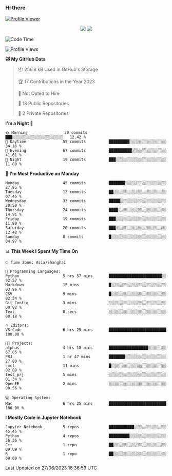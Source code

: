 ### Hi there 

[![Profile Viewer](https://komarev.com/ghpvc/?username=Zheng-Yi-git&style=for-the-badge&color=orange)](https://github.com/antonkomarev/github-profile-views-counter)

<p align="center">
    <img src = "https://github-readme-stats.vercel.app/api?username=Zheng-Yi-git&show_icons=true&theme=outrun&hide_border=true&count_private=true">
    <img src = "https://github-readme-stats.vercel.app/api/top-langs/?username=Zheng-Yi-git&hide=html,css&theme=yeblu&layout=compact&hide_border=true&count_private=true&langs_count=8">
</p>

<!--START_SECTION:waka-->
![Code Time](http://img.shields.io/badge/Code%20Time-492%20hrs%2049%20mins-blue)

![Profile Views](http://img.shields.io/badge/Profile%20Views-0-blue)

**🐱 My GitHub Data** 

> 📦 256.8 kB Used in GitHub's Storage 
 > 
> 🏆 17 Contributions in the Year 2023
 > 
> 🚫 Not Opted to Hire
 > 
> 📜 18 Public Repositories 
 > 
> 🔑 2 Private Repositories 
 > 
**I'm a Night 🦉** 

```text
🌞 Morning                20 commits          ███░░░░░░░░░░░░░░░░░░░░░░   12.42 % 
🌆 Daytime                55 commits          █████████░░░░░░░░░░░░░░░░   34.16 % 
🌃 Evening                67 commits          ██████████░░░░░░░░░░░░░░░   41.61 % 
🌙 Night                  19 commits          ███░░░░░░░░░░░░░░░░░░░░░░   11.80 % 
```
📅 **I'm Most Productive on Monday** 

```text
Monday                   45 commits          ███████░░░░░░░░░░░░░░░░░░   27.95 % 
Tuesday                  12 commits          ██░░░░░░░░░░░░░░░░░░░░░░░   07.45 % 
Wednesday                33 commits          █████░░░░░░░░░░░░░░░░░░░░   20.50 % 
Thursday                 24 commits          ████░░░░░░░░░░░░░░░░░░░░░   14.91 % 
Friday                   19 commits          ███░░░░░░░░░░░░░░░░░░░░░░   11.80 % 
Saturday                 20 commits          ███░░░░░░░░░░░░░░░░░░░░░░   12.42 % 
Sunday                   8 commits           █░░░░░░░░░░░░░░░░░░░░░░░░   04.97 % 
```


📊 **This Week I Spent My Time On** 

```text
🕑︎ Time Zone: Asia/Shanghai

💬 Programming Languages: 
Python                   5 hrs 57 mins       ███████████████████████░░   92.57 % 
Markdown                 15 mins             █░░░░░░░░░░░░░░░░░░░░░░░░   03.96 % 
CSV                      9 mins              █░░░░░░░░░░░░░░░░░░░░░░░░   02.34 % 
Git Config               3 mins              ░░░░░░░░░░░░░░░░░░░░░░░░░   00.82 % 
Text                     0 secs              ░░░░░░░░░░░░░░░░░░░░░░░░░   00.18 % 

🔥 Editors: 
VS Code                  6 hrs 25 mins       █████████████████████████   100.00 % 

🐱‍💻 Projects: 
alphas                   4 hrs 18 mins       █████████████████░░░░░░░░   67.05 % 
PRJ                      1 hr 47 mins        ███████░░░░░░░░░░░░░░░░░░   27.80 % 
smcl                     11 mins             █░░░░░░░░░░░░░░░░░░░░░░░░   02.88 % 
test_prj                 5 mins              ░░░░░░░░░░░░░░░░░░░░░░░░░   01.34 % 
OpenFE                   2 mins              ░░░░░░░░░░░░░░░░░░░░░░░░░   00.56 % 

💻 Operating System: 
Mac                      6 hrs 25 mins       █████████████████████████   100.00 % 
```

**I Mostly Code in Jupyter Notebook** 

```text
Jupyter Notebook         5 repos             ███████████░░░░░░░░░░░░░░   45.45 % 
Python                   4 repos             █████████░░░░░░░░░░░░░░░░   36.36 % 
C++                      1 repo              ██░░░░░░░░░░░░░░░░░░░░░░░   09.09 % 
R                        1 repo              ██░░░░░░░░░░░░░░░░░░░░░░░   09.09 % 
```




 Last Updated on 27/06/2023 18:36:59 UTC
<!--END_SECTION:waka-->
